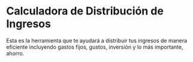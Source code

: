 # Calculadora de Distribución de Ingresos

Esta es la herramienta que te ayudará a distribuir tus ingresos de manera eficiente incluyendo gastos fijos, gustos, inversión y lo más importante, ahorro.
